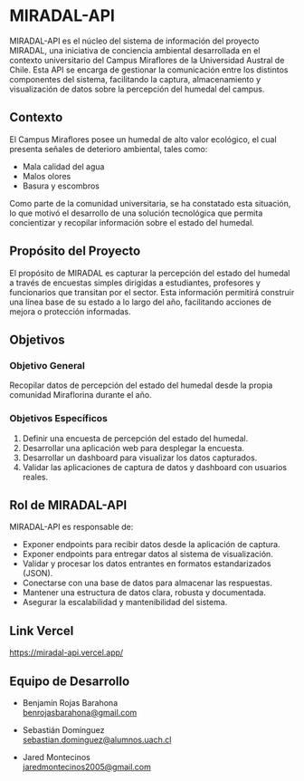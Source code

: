 # MIRADAL-API

MIRADAL-API es el núcleo del sistema de información del proyecto MIRADAL, una iniciativa de conciencia ambiental desarrollada en el contexto universitario del Campus Miraflores de la Universidad Austral de Chile. Esta API se encarga de gestionar la comunicación entre los distintos componentes del sistema, facilitando la captura, almacenamiento y visualización de datos sobre la percepción del humedal del campus.

## Contexto

El Campus Miraflores posee un humedal de alto valor ecológico, el cual presenta señales de deterioro ambiental, tales como:

- Mala calidad del agua
- Malos olores
- Basura y escombros

Como parte de la comunidad universitaria, se ha constatado esta situación, lo que motivó el desarrollo de una solución tecnológica que permita concientizar y recopilar información sobre el estado del humedal.

## Propósito del Proyecto

El propósito de MIRADAL es capturar la percepción del estado del humedal a través de encuestas simples dirigidas a estudiantes, profesores y funcionarios que transitan por el sector. Esta información permitirá construir una línea base de su estado a lo largo del año, facilitando acciones de mejora o protección informadas.

## Objetivos

### Objetivo General

Recopilar datos de percepción del estado del humedal desde la propia comunidad Miraflorina durante el año.

### Objetivos Específicos

1. Definir una encuesta de percepción del estado del humedal.
2. Desarrollar una aplicación web para desplegar la encuesta.
3. Desarrollar un dashboard para visualizar los datos capturados.
4. Validar las aplicaciones de captura de datos y dashboard con usuarios reales.

## Rol de MIRADAL-API

MIRADAL-API es responsable de:

- Exponer endpoints para recibir datos desde la aplicación de captura.
- Exponer endpoints para entregar datos al sistema de visualización.
- Validar y procesar los datos entrantes en formatos estandarizados (JSON).
- Conectarse con una base de datos para almacenar las respuestas.
- Mantener una estructura de datos clara, robusta y documentada.
- Asegurar la escalabilidad y mantenibilidad del sistema.

## Link Vercel
https://miradal-api.vercel.app/

## Equipo de Desarrollo

- Benjamín Rojas Barahona  
  benrojasbarahona@gmail.com

- Sebastián Domínguez  
  sebastian.dominguez@alumnos.uach.cl

- Jared Montecinos  
  jaredmontecinos2005@gmail.com

